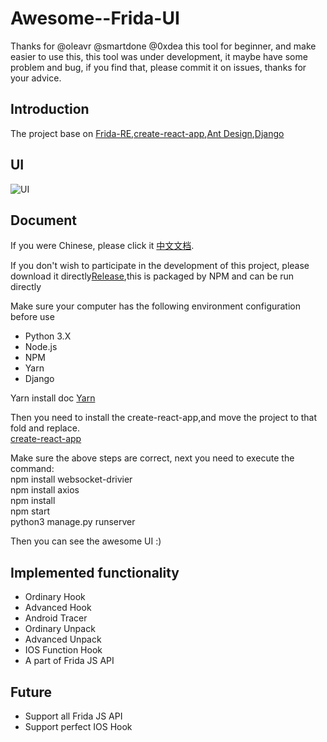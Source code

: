 # Awesome--Frida-UI
Thanks for @oleavr @smartdone @0xdea
this tool for beginner, and make easier to use this, this tool was under development, it maybe have some problem and bug, if you find that, please commit it on issues, thanks for your advice.

## Introduction
The project base on [Frida-RE](https://www.frida.re),[create-react-app](https://github.com/facebook/create-react-app),[Ant Design](https://github.com/ant-design/ant-design),[Django](https://github.com/django/django)<br>

## UI
![UI](https://github.com/viva-frida/Awesome--Frida-UI/blob/master/Image/UI.jpg)


## Document
If you were Chinese, please click it [中文文档](https://github.com/viva-frida/Awesome--Frida-UI/blob/master/%E4%BD%BF%E7%94%A8%E6%96%87%E6%A1%A3.md).<br/>

If you don't wish to participate in the development of this project, please download it directly[Release](https://github.com/viva-frida/Awesome--Frida-UI/releases),this is packaged by NPM and can be run directly<br/>

Make sure your computer has the following environment configuration before use<br/>
* Python 3.X
* Node.js
* NPM
* Yarn
* Django<br>

Yarn install doc [Yarn](https://yarnpkg.com/en/docs/install#mac-stable)<br>

Then you need to install the create-react-app,and move the project to that fold and replace.<br/>
[create-react-app](https://ant.design/docs/react/use-with-create-react-app-cn)<br>

Make sure the above steps are correct, next you need to execute the command:<br/>
        npm install websocket-drivier<br>
        npm install axios<br>
        npm install<br>
        npm start<br>
        python3 manage.py runserver<br/>

Then you can see the awesome UI :)

## Implemented functionality
* Ordinary Hook
* Advanced Hook
* Android Tracer
* Ordinary Unpack
* Advanced Unpack
* IOS Function Hook
* A part of Frida JS API

## Future
* Support all Frida JS API
* Support perfect IOS Hook
